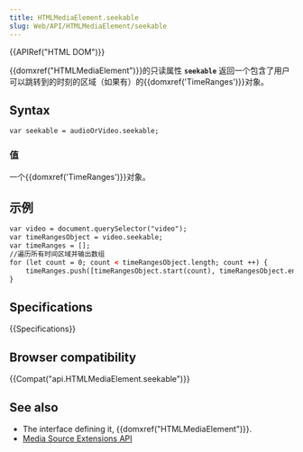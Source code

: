 ```yaml
---
title: HTMLMediaElement.seekable
slug: Web/API/HTMLMediaElement/seekable
---
```

{{APIRef("HTML DOM")}}

{{domxref("HTMLMediaElement")}}的只读属性 **`seekable`** 返回一个包含了用户可以跳转到的时刻的区域（如果有）的{{domxref('TimeRanges')}}对象。

## Syntax

```plain
var seekable = audioOrVideo.seekable;
```

### 值

一个{{domxref('TimeRanges')}}对象。

## 示例

```html
var video = document.querySelector("video");
var timeRangesObject = video.seekable;
var timeRanges = [];
//遍历所有时间区域并输出数组
for (let count = 0; count < timeRangesObject.length; count ++) {
    timeRanges.push([timeRangesObject.start(count), timeRangesObject.end(count)]);
}
```

## Specifications

{{Specifications}}

## Browser compatibility

{{Compat("api.HTMLMediaElement.seekable")}}

## See also

- The interface defining it, {{domxref("HTMLMediaElement")}}.
- [Media Source Extensions API](/en-US/docs/Web/API/Media_Source_Extensions_API)
